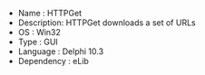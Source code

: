  * Name       : HTTPGet
 * Description: HTTPGet downloads a set of URLs
 * OS         : Win32
 * Type       : GUI
 * Language   : Delphi 10.3
 * Dependency : eLib
